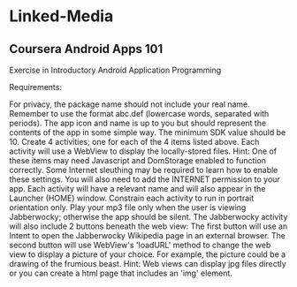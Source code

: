 Linked-Media
============

Coursera
Android Apps 101
-----------------
Exercise in Introductory Android Application Programming


Requirements:

For privacy, the package name should not include your real name. Remember to use the format abc.def (lowercase words, separated with periods).
The app icon and name is up to you but should represent the contents of the app in some simple way.
The minimum SDK value should be 10.
Create 4 activities; one for each of the 4 items listed above. Each activity will use a WebView to display the locally-stored files.
Hint: One of these items may need Javascript and DomStorage enabled to function correctly. Some Internet sleuthing may be required to learn how to enable these settings. 
You will also need to add the INTERNET permission to your app.
Each activity will have a relevant name and will also appear in the Launcher (HOME) window.
Constrain each activity to run in portrait orientation only.
Play your mp3 file only when the user is viewing Jabberwocky; otherwise the app should be silent.
The Jabberwocky activity will also include 2 buttons beneath the web view:
The first button will use an Intent to open the Jabberwocky Wikipedia page in an external browser. The second button will use WebView's 'loadURL' method to change the web view to display a picture of your choice. For example, the picture could be a drawing of the frumious beast. Hint: Web views can display jpg files directly or you can create a html page that includes an 'img' element. 
